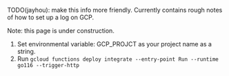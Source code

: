 TODO(jayhou): make this info more friendly. Currently contains rough notes of
how to set up a log on GCP.

Note: this page is under construction.

1.  Set environmental variable: GCP_PROJCT as your project name as a string.
1.  Run `gcloud functions deploy integrate --entry-point Run --runtime go116
    --trigger-http`
